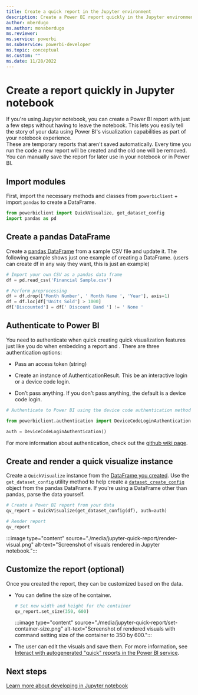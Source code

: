 ```yaml
---
title: Create a quick report in the Jupyter environment
description: Create a Power BI report quickly in the Jupyter environment
author: mberdugo
ms.author: monaberdugo
ms.reviewer:
ms.service: powerbi
ms.subservice: powerbi-developer
ms.topic: conceptual
ms.custom: ""
ms.date: 11/28/2022
---
```

# Create a report quickly in Jupyter notebook

If you're using Jupyter notebook, you can create a Power BI report with just a few steps without having to leave the notebook. This lets you easily tell the story of your data using Power BI's visualization capabilities as part of your notebook experience.  
These are temporary reports that aren't saved automatically. Every time you run the code a new report will be created and the old one will be removed. You can manually save the report for later use in your notebook or in Power BI.

## Import modules

First, import the necessary methods and classes from `powerbiclient` + import `pandas` to create a DataFrame.

```python
from powerbiclient import QuickVisualize, get_dataset_config
import pandas as pd
```

## Create a pandas DataFrame

Create a [pandas DataFrame](https://pandas.pydata.org/pandas-docs/stable/reference/api/pandas.DataFrame.html) from a sample CSV file and update it. The following example shows just one example of creating a DataFrame.  (users can create df in any way they want, this is just an example)

```python
# Import your own CSV as a pandas data frame
df = pd.read_csv('Financial Sample.csv')

# Perform preprocessing
df = df.drop(['Month Number', ' Month Name ', 'Year'], axis=1)
df = df.loc[df['Units Sold'] > 1000]
df['Discounted'] = df[' Discount Band '] != ' None '
```

## Authenticate to Power BI

You need to authenticate when quick creating quick visualization features just like you do when embedding a report and . There are three authentication options:

* Pass an access token (string)

* Create an instance of AuthenticationResult. This be an interactive login or a device code login.

* Don’t pass anything. If you don't pass anything, the default is a device code login.

```python
# Authenticate to Power BI using the device code authentication method

from powerbiclient.authentication import DeviceCodeLoginAuthentication

auth = DeviceCodeLoginAuthentication()
```

For more information about authentication, check out the [github wiki page](https://github.com/microsoft/powerbi-jupyter/wiki#authenticate-to-power-bi-and-acquire-an-access-token).

## Create and render a quick visualize instance

Create a `QuickVisualize` instance from the [DataFrame you created](#create-a-pandas-dataframe). Use the `get_dataset_config` utility method to help create a [`dataset_create_config`](/javascript/api/powerbi/powerbi-models/idatasetcreateconfiguration) object from the pandas DataFrame. If you're using a DataFrame other than pandas, parse the data yourself.

```python
# Create a Power BI report from your data
qv_report = QuickVisualize(get_dataset_config(df), auth=auth)

# Render report
qv_report
```

:::image type="content" source="./media/jupyter-quick-report/render-visual.png" alt-text="Screenshot of visuals rendered in Jupyter notebook.":::

## Customize the report (optional)

Once you created the report, they can be customized based on the data.  

* You can define the size of he container.

  ```python
  # Set new width and height for the container
  qv_report.set_size(350, 600)
  ```

  :::image type="content" source="./media/jupyter-quick-report/set-container-size.png" alt-text="Screenshot of rendered visuals with command setting size of the container to 350 by 600.":::

* The user can edit the visuals and save them. For more information, see [Interact with autogenerated "quick" reports in the Power BI service](../../create-reports/service-interact-quick-report.md).

## Next steps

[Learn more about developing in Jupyter notebook](/javascript/api/overview/powerbi/powerbi-jupyter)
